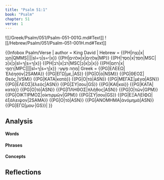 ```yaml
---
title: "Psalm 51:1"
book: "Psalm"
chapter: 51
verse: 1
---
```

![[/Greek/Psalm/051/Psalm-051-001G.md#Text]]
![[/Hebrew/Psalm/051/Psalm-051-001H.md#Text]]

{{Infobox Psalm/Verse |
  author = King David |
  Hebrew = {{PH|נָצַח|x|חָנֵּנִ|QMMS||||sl=ני|s=י|x}} {{PH|אלהים|x|אֱלֹהִים|MP}} {{PH|חֶסֶד|x|חַסְדֶּ|MSC|כְּ|x|כְּ|sl=ךָ|s=ךָ|x}} {{PH|רֹב|x|רֹב|MSC|כְּ|x|כְּ|x}} {{PH|רַחַם|x|רַחֲמֶי|MPC||||sl=ךָ|s=ךָ|x}}
מְחֵה
פְשָׁעָי
׃|
  Greek = {{PG|ΕΛΕΕΩ|Ἐλέησόν|2SAMA}} {{PG|ΕΓΩ|με,|AS}} {{PG|Ο|ὁ|NSM}} {{PG|ΘΕΟΣ|Θεός,|VSM}} {{PG|ΚΑΤΑ|κατὰ}} {{PG|Ο|τὸ|ASN}} {{PG|ΜΕΓΑΣ|μέγα|ASN}} {{PG|ΕΛΕΟΣ|ἔλεός|ASN}} {{PG|ΣΥ|σου|GS}} {{PG|ΚΑΙ|καὶ}} {{PG|ΚΑΤΑ|κατὰ}} {{PG|Ο|τὸ|ASN}} {{PG|ΠΛΗΘΟΣ|πλῆθος|ASN}} {{PG|Ο|τῶν|GPM}} {{PG|ΟΙΚΤΙΡΜΟΣ|οἰκτιρμῶν|GPM}} {{PG|ΣΥ|σου|GS}} {{PG|ΕΞΑΛΕΙΦΩ|ἐξάλειψον|2SAMA}} {{PG|Ο|τὸ|ASN}} {{PG|ΑΝΟΜΗΜΑ|ἀνόμημά|ASN}} {{PG|ΕΓΩ|μου·|GS}}|
}}

## Analysis

#### Words

#### Phrases

#### Concepts

## Reflections
